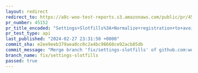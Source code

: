 ```yaml
---
layout: redirect
redirect_to: https://a8c-woo-test-reports.s3.amazonaws.com/public/pr/45152/api/index.html
pr_number: 45152
pr_title_encoded: "Settings+Slotfills%3A+Normalize+registration+to+avoid+conflicts"
pr_test_type: api
last_published: "2024-02-27 23:31:50 +0000"
commit_sha: e2ee9eeb379aea0cc0c2a4bc98660ce92acb85db
commit_message: "Merge branch 'fix/settings-slotfills' of github.com:woocommerce/wooco…"
branch_name: fix/settings-slotfills
passed: true
---
```

